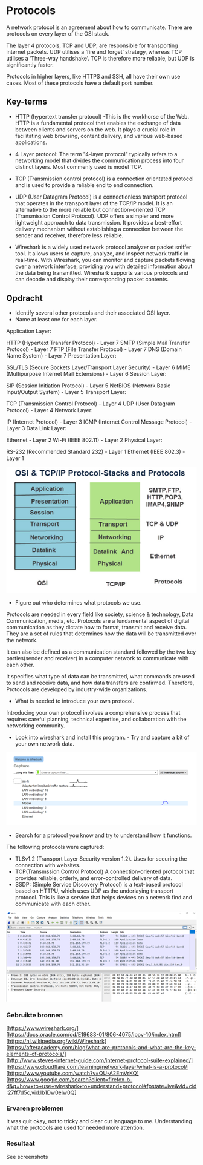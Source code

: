 # Protocols

A network protocol is an agreement about how to communicate. There are protocols on every layer of the OSI stack.

The layer 4 protocols, TCP and UDP, are responsible for transporting internet packets. UDP utilises a ‘fire and forget’ strategy, whereas TCP utilises a ‘Three-way handshake’. TCP is therefore more reliable, but UDP is significantly faster.

Protocols in higher layers, like HTTPS and SSH, all have their own use cases. Most of these protocols have a default port number.

## Key-terms

- HTTP (hypertext transfer protocol) -This is the workhorse of the Web. HTTP is a fundamental protocol that enables the exchange of data between clients and servers on the web. It plays a crucial role in facilitating web browsing, content delivery, and various web-based applications.

- 4 Layer protocol: The term "4-layer protocol" typically refers to a networking model that divides the communication process into four distinct layers. Most commenly used is model TCP.

- TCP (Transmission control protocol) is a connection orientated protocol and is used to provide a reliable end to end connection.

- UDP (User Datagram Protocol) is a connectionless transport protocol that operates in the transport layer of the TCP/IP model. It is an alternative to the more reliable but connection-oriented TCP (Transmission Control Protocol). UDP offers a simpler and more lightweight approach to data transmission. It provides a best-effort delivery mechanism without establishing a connection between the sender and receiver, therefore less reliable.

- Wireshark is a widely used network protocol analyzer or packet sniffer tool. It allows users to capture, analyze, and inspect network traffic in real-time. With Wireshark, you can monitor and capture packets flowing over a network interface, providing you with detailed information about the data being transmitted.
Wireshark supports various protocols and can decode and display their corresponding packet contents.

## Opdracht

- Identify several other protocols and their associated OSI layer. 
- Name at least one for each layer.

Application Layer:

HTTP (Hypertext Transfer Protocol) - Layer 7
SMTP (Simple Mail Transfer Protocol) - Layer 7
FTP (File Transfer Protocol) - Layer 7
DNS (Domain Name System) - Layer 7
Presentation Layer:

SSL/TLS (Secure Sockets Layer/Transport Layer Security) - Layer 6
MIME (Multipurpose Internet Mail Extensions) - Layer 6
Session Layer:

SIP (Session Initiation Protocol) - Layer 5
NetBIOS (Network Basic Input/Output System) - Layer 5
Transport Layer:

TCP (Transmission Control Protocol) - Layer 4
UDP (User Datagram Protocol) - Layer 4
Network Layer:

IP (Internet Protocol) - Layer 3
ICMP (Internet Control Message Protocol) - Layer 3
Data Link Layer:

Ethernet - Layer 2
Wi-Fi (IEEE 802.11) - Layer 2
Physical Layer:

RS-232 (Recommended Standard 232) - Layer 1
Ethernet (IEEE 802.3) - Layer 1

![Protocol_stacks](/00_includes/Network_divices/Protocol_stacks.PNG)

- Figure out who determines what protocols we use.

Protocols are needed in every field like society, science & technology, Data Communication, media, etc. Protocols are a fundamental aspect of digital communication as they dictate how to format, transmit and receive data. They are a set of rules that determines how the data will be transmitted over the network.

It can also be defined as a communication standard followed by the two key parties(sender and receiver) in a computer network to communicate with each other.

It specifies what type of data can be transmitted, what commands are used to send and receive data, and how data transfers are confirmed.
Therefore, Protocols are developed by industry-wide organizations.

- What is needed to introduce your own protocol.

Introducing your own protocol involves a comprehensive process that requires careful planning, technical expertise, and collaboration with the networking community.

- Look into wireshark and install this program. - Try and capture a bit of your own network data.

![Wireshark_installed](/00_includes/Network_divices/Wireshark_installed.PNG)


- Search for a protocol you know and try to understand how it functions. 

The following protocols were captured:
- TLSv1.2 (Transport Layer Security version 1.2). Uses for securing the connection with websites.
- TCP(Transmssion Control Protocol) A connection-oriented protocol that provides reliable, orderly, and error-controlled delivery of data.
- SSDP: (Simple Service Discovery Protocol) is a text-based protocol based on HTTPU, which uses UDP as the underlaying transport protocol. This is like a service that helps devices on a network find and communicate with each other.

![Wireshark_capture](/00_includes/Network_divices/Wireshark_capture.PNG)


### Gebruikte bronnen

[https://www.wireshark.org/]  
[https://docs.oracle.com/cd/E19683-01/806-4075/ipov-10/index.html]   
[https://nl.wikipedia.org/wiki/Wireshark] 
[https://afteracademy.com/blog/what-are-protocols-and-what-are-the-key-elements-of-protocols/]  
[http://www.steves-internet-guide.com/internet-protocol-suite-explained/]
[https://www.cloudflare.com/learning/network-layer/what-is-a-protocol/]
[https://www.youtube.com/watch?v=OU-A2EmVrKQ] [https://www.google.com/search?client=firefox-b-d&q=how+to+use+wireshark+to+understand+protocol#fpstate=ive&vld=cid:27ff7d5c,vid:lb1Dw0elw0Q]

### Ervaren problemen

It was quit okay, not to tricky and clear cut language to me. Understanding what the protocols are used for needed more attention.

### Resultaat

See screenshots 